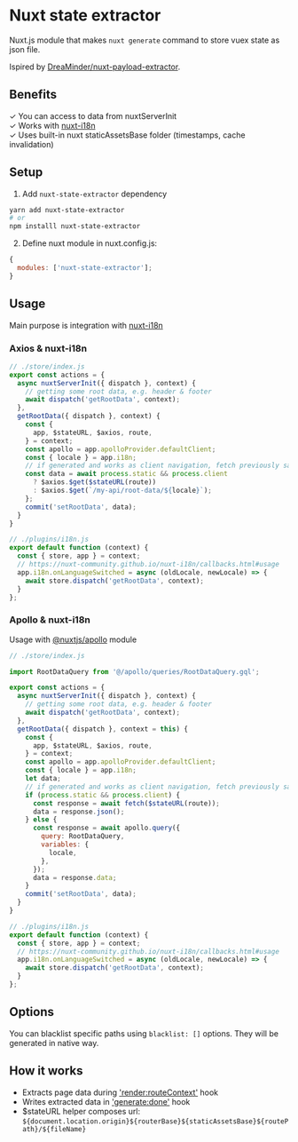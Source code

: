 # Nuxt state extractor

Nuxt.js module that makes `nuxt generate` command to store vuex state as json file.

Ispired by [DreaMinder/nuxt-payload-extractor](https://github.com/DreaMinder/nuxt-payload-extractor).

## Benefits

✓ You can access to data from nuxtServerInit\
✓ Works with [nuxt-i18n](https://nuxt-community.github.io/nuxt-i18n/)\
✓ Uses built-in nuxt staticAssetsBase folder (timestamps, cache invalidation)

## Setup

1. Add `nuxt-state-extractor` dependency

```bash
yarn add nuxt-state-extractor
# or
npm installl nuxt-state-extractor
```

2. Define nuxt module in nuxt.config.js:

```js
{
  modules: ['nuxt-state-extractor'];
}
```

## Usage

Main purpose is integration with [nuxt-i18n](https://nuxt-community.github.io/nuxt-i18n/)

### Axios & nuxt-i18n

```js
// ./store/index.js
export const actions = {
  async nuxtServerInit({ dispatch }, context) {
    // getting some root data, e.g. header & footer
    await dispatch('getRootData', context);
  },
  getRootData({ dispatch }, context) {
    const {
      app, $stateURL, $axios, route,
    } = context;
    const apollo = app.apolloProvider.defaultClient;
    const { locale } = app.i18n;
    // if generated and works as client navigation, fetch previously saved static JSON payload, otherwise use your fetch logic
    const data = await process.static && process.client
      ? $axios.$get($stateURL(route))
      : $axios.$get(`/my-api/root-data/${locale}`);
    };
    commit('setRootData', data);
  }
}

// ./plugins/i18n.js
export default function (context) {
  const { store, app } = context;
  // https://nuxt-community.github.io/nuxt-i18n/callbacks.html#usage
  app.i18n.onLanguageSwitched = async (oldLocale, newLocale) => {
    await store.dispatch('getRootData', context);
  }
};
```

### Apollo & nuxt-i18n

Usage with [@nuxtjs/apollo](https://github.com/nuxt-community/apollo-module) module

```js
// ./store/index.js

import RootDataQuery from '@/apollo/queries/RootDataQuery.gql';

export const actions = {
  async nuxtServerInit({ dispatch }, context) {
    // getting some root data, e.g. header & footer
    await dispatch('getRootData', context);
  },
  getRootData({ dispatch }, context = this) {
    const {
      app, $stateURL, $axios, route,
    } = context;
    const apollo = app.apolloProvider.defaultClient;
    const { locale } = app.i18n;
    let data;
    // if generated and works as client navigation, fetch previously saved static JSON payload, otherwise use apollo query
    if (process.static && process.client) {
      const response = await fetch($stateURL(route));
      data = response.json();
    } else {
      const response = await apollo.query({
        query: RootDataQuery,
        variables: {
          locale,
        },
      });
      data = response.data;
    }
    commit('setRootData', data);
  }
}

// ./plugins/i18n.js
export default function (context) {
  const { store, app } = context;
  // https://nuxt-community.github.io/nuxt-i18n/callbacks.html#usage
  app.i18n.onLanguageSwitched = async (oldLocale, newLocale) => {
    await store.dispatch('getRootData', context);
  }
};
```

## Options

You can blacklist specific paths using `blacklist: []` options. They will be generated in native way.

## How it works

- Extracts page data during ['render:routeContext'](https://nuxtjs.org/api/internals-renderer#hooks) hook
- Writes extracted data in ['generate:done'](https://nuxtjs.org/api/internals-generator#hooks) hook
- \$stateURL helper composes url: `${document.location.origin}${routerBase}${staticAssetsBase}${routePath}/${fileName}`
